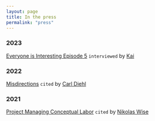 ```yaml
---
layout: page
title: In the press
permalink: "press"
---
```


### 2023

[Everyone is Interesting Episode 5](https://xray.fm/broadcasts/50841) `interviewed` by [Kai](https://xray.fm/shows/everyoneisinteresting)

### 2022

[Misdirections](https://www.electronicelsewhere.com/mornings-of-the-magician) `cited` by [Carl Diehl](https://www.electronicelsewhere.com/)

### 2021

[Project Managing Conceptual Labor](https://nikolas.ws/project-managing-conceptual-labor) `cited` by [Nikolas Wise](https://nikolas.ws/)

